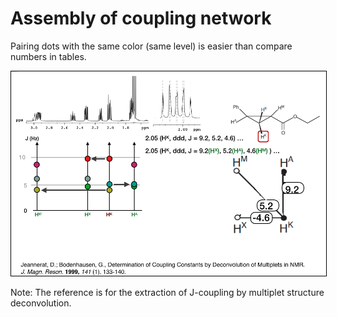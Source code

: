 # Assembly of coupling network

Pairing dots with the same color (same level) is easier than compare numbers in tables. 

<img style="border:1px solid black;" src="images/assemblingCouplingNetwork.png" width="800" alt="Assembly of coupling network" />

Note: The reference is for the extraction of J-coupling by multiplet structure deconvolution.